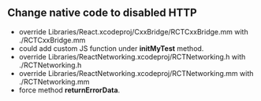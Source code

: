 ## Change native code to disabled HTTP
* override Libraries/React.xcodeproj/CxxBridge/RCTCxxBridge.mm with ./RCTCxxBridge.mm
* could add custom JS function under **initMyTest** method.
* override Libraries/ReactNetworking.xcodeproj/RCTNetworking.h with ./RCTNetworking.h
* override Libraries/ReactNetworking.xcodeproj/RCTNetworking.mm with ./RCTNetworking.mm
* force method **returnErrorData**.


